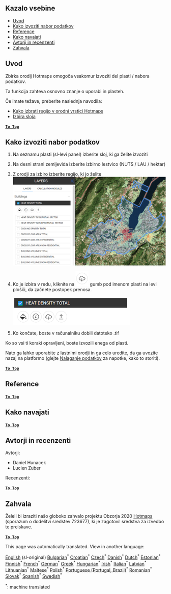 <h2> Kazalo vsebine </h2><ul><li> <a href="#Introduction">Uvod</a> </li><li> <a href="#How-to-export-a-dataset">Kako izvoziti nabor podatkov</a> </li><li> <a href="#References">Reference</a> </li><li> <a href="#How-to-cite">Kako navajati</a> </li><li> <a href="#Authors-and-reviewers">Avtorji in recenzenti</a> </li><li> <a href="#Acknowledgement">Zahvala</a> </li></ul><h2> Uvod </h2><p> Zbirka orodij Hotmaps omogoča vsakomur izvoziti del plasti / nabora podatkov. </p><p> Ta funkcija zahteva osnovno znanje o uporabi in plasteh. </p><p> Če imate težave, preberite naslednja navodila: </p><ul><li> <a href="How-to-select-a-region-in-the-Hotmaps-toolbox">Kako izbrati regijo v orodni vrstici Hotmaps</a> </li><li> <a href="Layer-section">Izbira sloja</a> </li></ul><p><ins> <code><strong><a href="#table-of-contents">To Top</a></strong></code> </ins> </p><h2> Kako izvoziti nabor podatkov </h2><ol><li><p> Na seznamu plasti (sl-levi panel) izberite sloj, ki ga želite izvoziti </p></li><li><p> Na desni strani zemljevida izberite izbirno lestvico (NUTS / LAU / hektar) </p></li><li><p> Z orodji za izbiro izberite regijo, ki jo želite <img alt="export_selection" src="images/export_selection.png"/></p></li><li><p> Ko je izbira v redu, kliknite na <img alt="gumb za izvoz" src="images/layer-export-btn.png"/> gumb pod imenom plasti na levi plošči, da začnete postopek prenosa. </p><p><img alt="možnosti plasti" src="images/layer-options.png"/></p></li><li><p> Ko končate, boste v računalniku dobili datoteko .tif </p></li></ol><p> Ko so vsi ti koraki opravljeni, boste izvozili enega od plasti. </p><p> Nato ga lahko uporabite z lastnimi orodji in ga celo uredite, da ga uvozite nazaj na platformo (glejte <a href="Data_upload">Nalaganje podatkov</a> za napotke, kako to storiti). </p><p><ins> <code><strong><a href="#table-of-contents">To Top</a></strong></code> </ins> </p><h2> Reference </h2><p><ins> <code><strong><a href="#table-of-contents">To Top</a></strong></code> </ins> </p><h2> Kako navajati </h2><p><ins> <code><strong><a href="#table-of-contents">To Top</a></strong></code> </ins> </p><h2> Avtorji in recenzenti </h2><p> Avtorji: </p><ul><li> Daniel Hunacek </li><li> Lucien Zuber </li></ul><p> Recenzenti: </p><p><ins> <code><strong><a href="#table-of-contents">To Top</a></strong></code> </ins> </p><h2> Zahvala </h2><p> Želeli bi izraziti našo globoko zahvalo projektu Obzorja 2020 <a href="https://www.hotmaps-project.eu">Hotmaps</a> (sporazum o dodelitvi sredstev 723677), ki je zagotovil sredstva za izvedbo te preiskave. </p><p><ins> <code><strong><a href="#table-of-contents">To Top</a></strong></code> </ins> </p>

This page was automatically translated. View in another language:

[English](en-Data-export-functionalities) (sl-original) [Bulgarian](bg-Data-export-functionalities)<sup>\*</sup> [Croatian](hr-Data-export-functionalities)<sup>\*</sup> [Czech](cs-Data-export-functionalities)<sup>\*</sup> [Danish](da-Data-export-functionalities)<sup>\*</sup> [Dutch](nl-Data-export-functionalities)<sup>\*</sup> [Estonian](et-Data-export-functionalities)<sup>\*</sup> [Finnish](fi-Data-export-functionalities)<sup>\*</sup> [French](fr-Data-export-functionalities)<sup>\*</sup> [German](de-Data-export-functionalities)<sup>\*</sup> [Greek](el-Data-export-functionalities)<sup>\*</sup> [Hungarian](hu-Data-export-functionalities)<sup>\*</sup> [Irish](ga-Data-export-functionalities)<sup>\*</sup> [Italian](it-Data-export-functionalities)<sup>\*</sup> [Latvian](lv-Data-export-functionalities)<sup>\*</sup> [Lithuanian](lt-Data-export-functionalities)<sup>\*</sup> [Maltese](mt-Data-export-functionalities)<sup>\*</sup> [Polish](pl-Data-export-functionalities)<sup>\*</sup> [Portuguese (Portugal, Brazil)](pt-Data-export-functionalities)<sup>\*</sup> [Romanian](ro-Data-export-functionalities)<sup>\*</sup> [Slovak](sk-Data-export-functionalities)<sup>\*</sup>  [Spanish](es-Data-export-functionalities)<sup>\*</sup> [Swedish](sv-Data-export-functionalities)<sup>\*</sup> 

<sup>\*</sup>: machine translated
